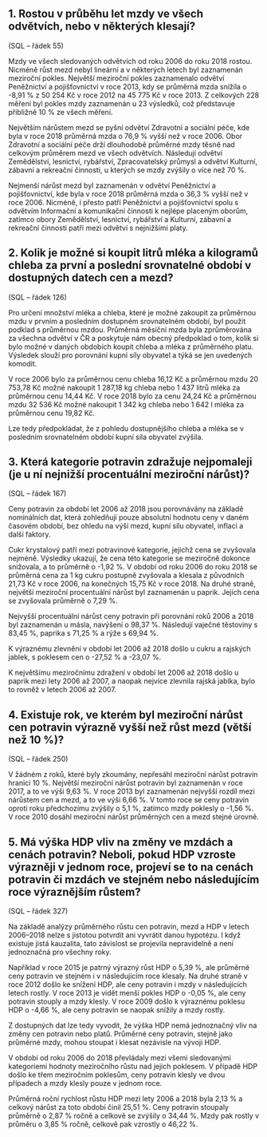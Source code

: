 ## 1.	Rostou v průběhu let mzdy ve všech odvětvích, nebo v některých klesají?

(SQL – řádek 55)

Mzdy ve všech sledovaných odvětvích od roku 2006 do roku 2018 rostou. Nicméně růst mezd nebyl lineární a v některých letech byl zaznamenán meziroční pokles. 
Největší meziroční pokles zaznamenalo odvětví Peněžnictví a pojišťovnictví v roce 2013, kdy se průměrná mzda snížila o -8,91 % z 50 254 Kč v roce 2012 na 45 775 Kč v roce 2013.
Z celkových 228 měření byl pokles mzdy zaznamenán u 23 výsledků, což představuje přibližně 10 % ze všech měření.

Největším nárůstem mezd se pyšní odvětví Zdravotní a sociální péče, kde byla v roce 2018 průměrná mzda o 76,9 % vyšší než v roce 2006. Obor Zdravotní a sociální péče drží dlouhodobě průměrné mzdy těsně nad celkovým průměrem mezd ve všech odvětvích. Následují odvětví Zemědělství, lesnictví, rybářství, Zpracovatelský průmysl a odvětví Kulturní, zábavní a rekreační činnosti, u kterých se mzdy zvýšily o více než 70 %.

Nejmenší nárůst mezd byl zaznamenán v odvětví Peněžnictví a pojišťovnictví, kde byla v roce 2018 průměrná mzda o 36,3 % vyšší než v roce 2006. Nicméně, i přesto patří Peněžnictví a pojišťovnictví spolu s odvětvím Informační a komunikační činnosti k nejlépe placeným oborům, zatímco obory Zemědělství, lesnictví, rybářství a Kulturní, zábavní a rekreační činnosti patří mezi odvětví s nejnižšími platy.


## 2.	Kolik je možné si koupit litrů mléka a kilogramů chleba za první a poslední srovnatelné období v dostupných datech cen a mezd? 

(SQL – řádek 126)

Pro určení množství mléka a chleba, které je možné zakoupit za průměrnou mzdu v prvním a posledním dostupném srovnatelném období, byl použit podklad s průměrnou mzdou. Průměrná měsíční mzda byla zprůměrována za všechna odvětví v ČR a poskytuje nám obecný předpoklad o tom, kolik si bylo možné v daných obdobích koupit chleba a mléka z průměrného platu. Výsledek slouží pro porovnání kupní síly obyvatel a týká se jen uvedených komodit.

V roce 2006 bylo za průměrnou cenu chleba 16,12 Kč a průměrnou mzdu 20 753,78 Kč možné nakoupit 1 287,18 kg chleba nebo 1 437 litrů mléka za průměrnou cenu 14,44 Kč. 
V roce 2018 bylo za cenu 24,24 Kč a průměrnou mzdu 32 536 Kč možné nakoupit 1 342 kg chleba nebo 1 642 l mléka za průměrnou cenu 19,82 Kč. 

Lze tedy předpokládat, že z pohledu dostupnějšího chleba a mléka se v posledním srovnatelném období kupní síla obyvatel zvýšila.


## 3.	Která kategorie potravin zdražuje nejpomaleji (je u ní nejnižší procentuální meziroční nárůst)?

(SQL – řádek 167)

Ceny potravin za období let 2006 až 2018 jsou porovnávány na základě nominálních dat, která zohledňují pouze absolutní hodnotu ceny v daném časovém období, bez ohledu na výši mezd, kupní sílu obyvatel, inflaci a další faktory.

Cukr krystalový patří mezi potravinové kategorie, jejichž cena se zvyšovala nejméně. Výsledky ukazují, že cena této kategorie se meziročně dokonce snižovala, a to průměrně o -1,92 %. V období od roku 2006 do roku 2018 se průměrná cena za 1 kg cukru postupně zvyšovala a klesala z původních 21,73 Kč v roce 2006, na konečných 15,75 Kč v roce 2018.
Na druhé straně, největší meziroční procentuální nárůst byl zaznamenán u paprik. Jejich cena se zvyšovala průměrně o 7,29 %.

Nejvyšší procentuální nárůst ceny potravin při porovnání roků 2006 a 2018 byl zaznamenán u másla, navýšení o 98,37 %. Následují vaječné těstoviny s 83,45 %, paprika s 71,25 % a rýže s 69,94 %.

K výraznému zlevnění v období let 2006 až 2018 došlo u cukru a rajských jablek, s poklesem cen o -27,52 % a -23,07 %.

K největšímu meziročnímu zdražení v období let 2006 až 2018 došlo u paprik mezi lety 2006 až 2007, a naopak nejvíce zlevnila rajská jablka, bylo to rovněž v letech 2006 až 2007.


## 4.	Existuje rok, ve kterém byl meziroční nárůst cen potravin výrazně vyšší než růst mezd (větší než 10 %)?

(SQL – řádek 250)

V žádném z roků, které byly zkoumány, nepřesáhl meziroční nárůst potravin hranici 10 %. 
Největší meziroční nárůst potravin byl zaznamenán v roce 2017, a to ve výši 9,63 %.
V roce 2013 byl zaznamenán nejvyšší rozdíl mezi nárůstem cen a mezd, a to ve výši 6,66 %. V tomto roce se ceny potravin oproti roku předchozímu zvýšily o 5,1 %, zatímco mzdy poklesly o -1,56 %. 
V roce 2010 dosáhl meziroční nárůst průměrných cen a mezd stejné úrovně.


## 5.	Má výška HDP vliv na změny ve mzdách a cenách potravin? Neboli, pokud HDP vzroste výrazněji v jednom roce, projeví se to na cenách potravin či mzdách ve stejném nebo následujícím roce výraznějším růstem?

(SQL – řádek 327)

Na základě analýzy průměrného růstu cen potravin, mezd a HDP v letech 2006–2018 nelze s jistotou potvrdit ani vyvrátit danou hypotézu. I když existuje jistá kauzalita, tato závislost se projevila nepravidelně a není jednoznačná pro všechny roky.

Například v roce 2015 je patrný výrazný růst HDP o 5,39 %, ale průměrné ceny potravin ve stejném i v následujícím roce klesaly. Na druhé straně v roce 2012 došlo ke snížení HDP, ale ceny potravin i mzdy v následujících letech rostly. V roce 2013 je vidět menší pokles HDP o -0,05 %, ale ceny potravin stouply a mzdy klesly. V roce 2009 došlo k výraznému poklesu HDP o -4,66 %, ale ceny potravin se naopak snížily a mzdy rostly.

Z dostupných dat lze tedy vyvodit, že výška HDP nemá jednoznačný vliv na změny cen potravin nebo platů. Průměrné ceny potravin, stejně jako průměrné mzdy, mohou stoupat i klesat nezávisle na vývoji HDP.

V období od roku 2006 do 2018 převládaly mezi všemi sledovanými kategoriemi hodnoty meziročního růstu nad jejich poklesem. V případě HDP došlo ke třem meziročním poklesům, ceny potravin klesly ve dvou případech a mzdy klesly pouze v jednom roce.

Průměrná roční rychlost růstu HDP mezi lety 2006 a 2018 byla 2,13 % a celkový nárůst za toto období činil 25,51 %. Ceny potravin stoupaly průměrně o 2,87 % ročně a celkově se zvýšily o 34,44 %. Mzdy pak rostly v průměru o 3,85 % ročně, celkově pak vzrostly o 46,22 %.
